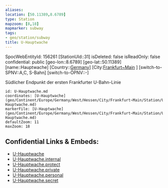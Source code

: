 ```yaml
---
aliases: 
location: [50.11389,8.6789]
type: Station 
mapzoom: [8,18] 
mapmarker: subway 
tags:
- geo/station/subway
title: U-Hauptwache
---
```

SpocWebEntityId: 156261
[StationUId::31]
isDeleted: false
isReadOnly: false
confidential: public
[geo-lon::8.6789]
[geo-lat::50.11389]
[name::Hauptwache]
[Country::[Germany](geo/Continent/Europe/Germany.md)]
[City:[Frankfurt~Main](geo/Continent/Europe/Germany/West/Hessen/City/Frankfurt~Main.md) ]
[switch-to-SPNV::A,C, S-Bahn]
[switch-to-ÖPNV::-]

Südlicher Endpunkt der ersten Frankfurter U-Bahn-Linie

```leaflet
id: U-Hauptwache.md
coordinates: [U-Hauptwache](geo/Continent/Europe/Germany/West/Hessen/City/Frankfurt~Main/Station/U-Hauptwache.md)
markerFile: [U-Hauptwache](geo/Continent/Europe/Germany/West/Hessen/City/Frankfurt~Main/Station/U-Hauptwache.md)
defaultZoom: 11 
maxZoom: 18
```


## Confidential Links & Embeds: 
- [U-Hauptwache](../../../../../../../../../../_public/geo/Continent/Europe/Germany/West/Hessen/City/Frankfurt~Main/Station/U-Hauptwache.md) 
- [U-Hauptwache.internal](../../../../../../../../../../_internal/geo/Continent/Europe/Germany/West/Hessen/City/Frankfurt~Main/Station/U-Hauptwache.internal.md) 
- [U-Hauptwache.protect](../../../../../../../../../../_protect/geo/Continent/Europe/Germany/West/Hessen/City/Frankfurt~Main/Station/U-Hauptwache.protect.md) 
- [U-Hauptwache.private](../../../../../../../../../../_private/geo/Continent/Europe/Germany/West/Hessen/City/Frankfurt~Main/Station/U-Hauptwache.private.md) 
- [U-Hauptwache.personal](../../../../../../../../../../_personal/geo/Continent/Europe/Germany/West/Hessen/City/Frankfurt~Main/Station/U-Hauptwache.personal.md) 
- [U-Hauptwache.secret](../../../../../../../../../../_secret/geo/Continent/Europe/Germany/West/Hessen/City/Frankfurt~Main/Station/U-Hauptwache.secret.md) 
